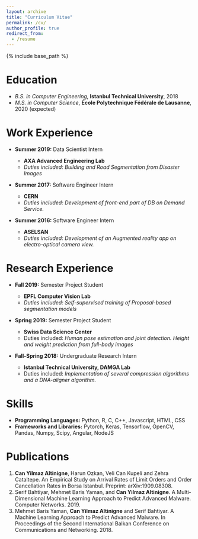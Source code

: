 ```yaml
---
layout: archive
title: "Curriculum Vitae"
permalink: /cv/
author_profile: true
redirect_from:
  - /resume
---
```


{% include base_path %}

Education
======
* _B.S. in Computer Engineering_, __Istanbul Technical University__, 2018
* _M.S. in Computer Science_, __École Polytechnique Fédérale de Lausanne__, 2020 (expected)

Work Experience
======
* __Summer 2019:__ Data Scientist Intern
  * __AXA Advanced Engineering Lab__
  * _Duties included: Building and Road Segmentation from Disaster Images_

* __Summer 2017:__ Software Engineer Intern
  * __CERN__
  * _Duties included: Development of front-end part of DB on Demand Service._
  
* __Summer 2016:__ Software Engineer Intern
  * __ASELSAN__
  * _Duties included: Development of an Augmented reality app on electro-optical camera view._

Research Experience
======
* __Fall 2019:__ Semester Project Student
  * __EPFL Computer Vision Lab__
  * _Duties included: Self-supervised training of Proposal-based segmentation models_

* __Spring 2019:__ Semester Project Student
  * __Swiss Data Science Center__
  * Duties included: _Human pose estimation and joint detection. Height and weight prediction from full-body images_
  
* __Fall-Spring 2018:__ Undergraduate Research Intern
  * __Istanbul Technical University, DAMGA Lab__
  * Duties included: _Implementation of several compression algorithms and a DNA-aligner algorithm._
  
Skills
======
* __Programming Languages:__ Python, R, C, C++, Javascript, HTML, CSS
* __Frameworks and Libraries:__ Pytorch, Keras, Tensorflow, OpenCV, Pandas, Numpy, Scipy, Angular, NodeJS

Publications
======
1. __Can Yilmaz Altinigne__, Harun Ozkan, Veli Can Kupeli and Zehra Cataltepe. An Empirical Study on Arrival Rates of Limit Orders and Order Cancellation Rates in Borsa Istanbul. Preprint: arXiv:1909.08308.
2. Serif Bahtiyar, Mehmet Baris Yaman, and __Can Yilmaz Altinigne__. A Multi-Dimensional Machine Learning Approach to Predict Advanced Malware. Computer Networks. 2019.
3. Mehmet Baris Yaman, __Can Yilmaz Altinigne__ and Serif Bahtiyar. A Machine Learning Approach to Predict Advanced Malware. In Proceedings of the Second International Balkan Conference on Communications and Networking. 2018.
  
